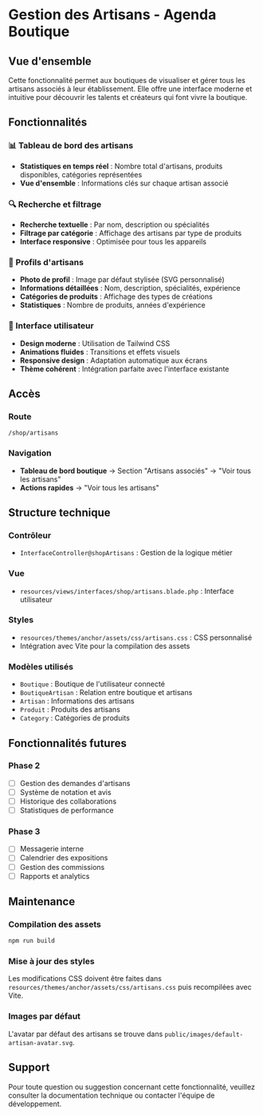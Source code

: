 # Gestion des Artisans - Agenda Boutique

## Vue d'ensemble

Cette fonctionnalité permet aux boutiques de visualiser et gérer tous les artisans associés à leur établissement. Elle offre une interface moderne et intuitive pour découvrir les talents et créateurs qui font vivre la boutique.

## Fonctionnalités

### 📊 Tableau de bord des artisans
- **Statistiques en temps réel** : Nombre total d'artisans, produits disponibles, catégories représentées
- **Vue d'ensemble** : Informations clés sur chaque artisan associé

### 🔍 Recherche et filtrage
- **Recherche textuelle** : Par nom, description ou spécialités
- **Filtrage par catégorie** : Affichage des artisans par type de produits
- **Interface responsive** : Optimisée pour tous les appareils

### 👤 Profils d'artisans
- **Photo de profil** : Image par défaut stylisée (SVG personnalisé)
- **Informations détaillées** : Nom, description, spécialités, expérience
- **Catégories de produits** : Affichage des types de créations
- **Statistiques** : Nombre de produits, années d'expérience

### 🎨 Interface utilisateur
- **Design moderne** : Utilisation de Tailwind CSS
- **Animations fluides** : Transitions et effets visuels
- **Responsive design** : Adaptation automatique aux écrans
- **Thème cohérent** : Intégration parfaite avec l'interface existante

## Accès

### Route
```
/shop/artisans
```

### Navigation
- **Tableau de bord boutique** → Section "Artisans associés" → "Voir tous les artisans"
- **Actions rapides** → "Voir tous les artisans"

## Structure technique

### Contrôleur
- `InterfaceController@shopArtisans` : Gestion de la logique métier

### Vue
- `resources/views/interfaces/shop/artisans.blade.php` : Interface utilisateur

### Styles
- `resources/themes/anchor/assets/css/artisans.css` : CSS personnalisé
- Intégration avec Vite pour la compilation des assets

### Modèles utilisés
- `Boutique` : Boutique de l'utilisateur connecté
- `BoutiqueArtisan` : Relation entre boutique et artisans
- `Artisan` : Informations des artisans
- `Produit` : Produits des artisans
- `Category` : Catégories de produits

## Fonctionnalités futures

### Phase 2
- [ ] Gestion des demandes d'artisans
- [ ] Système de notation et avis
- [ ] Historique des collaborations
- [ ] Statistiques de performance

### Phase 3
- [ ] Messagerie interne
- [ ] Calendrier des expositions
- [ ] Gestion des commissions
- [ ] Rapports et analytics

## Maintenance

### Compilation des assets
```bash
npm run build
```

### Mise à jour des styles
Les modifications CSS doivent être faites dans `resources/themes/anchor/assets/css/artisans.css` puis recompilées avec Vite.

### Images par défaut
L'avatar par défaut des artisans se trouve dans `public/images/default-artisan-avatar.svg`.

## Support

Pour toute question ou suggestion concernant cette fonctionnalité, veuillez consulter la documentation technique ou contacter l'équipe de développement.
